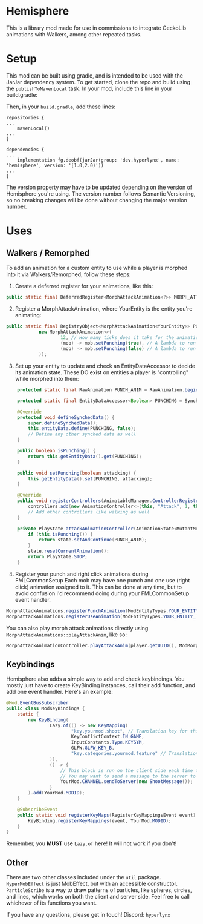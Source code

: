 # Hemisphere
This is a library mod made for use in commissions to integrate GeckoLib animations with Walkers, among other repeated tasks.

# Setup
This mod can be built using gradle, and is intended to be used with the JarJar dependency system.
To get started, clone the repo and build using the `publishToMavenLocal` task. In your mod, include this line in your build.gradle:

Then, in your `build.gradle`, add these lines:
```
repositories {
...
    mavenLocal()
...
}

dependencies {
...
    implementation fg.deobf(jarJar(group: 'dev.hyperlynx', name: 'hemisphere', version: '[1.0,2.0)'))
...
}
```

The version property may have to be updated depending on the version of Hemisphere you're using. The version number follows Semantic Versioning, so no breaking changes will be done without changing the major version number.

# Uses

## Walkers / Remorphed
To add an animation for a custom entity to use while a player is morphed into it via Walkers/Remorphed, follow these steps:

1. Create a deferred register for your animations, like this:
```java
public static final DeferredRegister<MorphAttackAnimation<?>> MORPH_ATTACK_ANIMATIONS = MorphAttackAnimations.makeDeferredRegister("your_modid");
```

2. Register a MorphAttackAnimation<YourEntity>, where YourEntity is the entity you're animating:
```java
public static final RegistryObject<MorphAttackAnimation<YourEntity>> PUNCH = MORPH_ATTACK_ANIMATIONS.register("punch", () ->
            new MorphAttackAnimation<>(
                    12, // How many ticks does it take for the animation to complete?
                    (mob) -> mob.setPunching(true), // A lambda to run to trigger the animation to start
                    (mob) -> mob.setPunching(false) // A lambda to run to trigger the animation to end
            ));
```

3. Set up your entity to update and check an EntityDataAccessor to decide its animation state. These DO exist on entities a player is "controlling" while morphed into them:
```java
    protected static final RawAnimation PUNCH_ANIM = RawAnimation.begin().thenPlay("attack");

    protected static final EntityDataAccessor<Boolean> PUNCHING = SynchedEntityData.defineId(MutantMom.class, EntityDataSerializers.BOOLEAN);

    @Override
    protected void defineSynchedData() {
        super.defineSynchedData();
        this.entityData.define(PUNCHING, false);
        // Define any other synched data as well
    }

    public boolean isPunching() {
        return this.getEntityData().get(PUNCHING);
    }

    public void setPunching(boolean attacking) {
        this.getEntityData().set(PUNCHING, attacking);
    }

    @Override
    public void registerControllers(AnimatableManager.ControllerRegistrar controllers) {
        controllers.add(new AnimationController<>(this, "Attack", 1, this::attackAnimationController));
        // Add other controllers like walking as well
    }

    private PlayState attackAnimationController(AnimationState<MutantMom> state) {
        if (this.isPunching()) {
            return state.setAndContinue(PUNCH_ANIM);
        }
        state.resetCurrentAnimation();
        return PlayState.STOP;
    }
```

4. Register your punch and right click animations during FMLCommonSetup
Each mob may have one punch and one use (right click) animation assigned to it. This can be done at any time, but to avoid confusion I'd recommend doing during your FMLCommonSetup event handler.
```java
MorphAttackAnimations.registerPunchAnimation(ModEntityTypes.YOUR_ENTITY_TYPE.get(), PUNCH.getId());
MorphAttackAnimations.registerUseAnimation(ModEntityTypes.YOUR_ENTITY_TYPE.get(), USE.getId());
```

You can also play morph attack animations directly using `MorphAttackAnimations::playAttackAnim`, like so:
```java
MorphAttackAnimationController.playAttackAnim(player.getUUID(), ModMorphFeatures.OTHER_ATTACK.getId());
```

## Keybindings
Hemisphere also adds a simple way to add and check keybindings. You mostly just have to create KeyBinding instances, call their add function, and add one event handler. Here's an example:
```java
@Mod.EventBusSubscriber
public class ModKeyBindings {
    static {
        new KeyBinding(
                Lazy.of(() -> new KeyMapping(
                        "key.yourmod.shoot", // Translation key for this entry in the controls menu
                        KeyConflictContext.IN_GAME,
                        InputConstants.Type.KEYSYM,
                        GLFW.GLFW_KEY_B,
                        "key.categories.yourmod.feature" // Translation key for the category that your key goes into
                )),
                () -> {
                    // This block is run on the client side each time the key is pressed.
                    // You may want to send a message to the server to affect the state of the game.
                    YourMod.CHANNEL.sendToServer(new ShootMessage());
                }
        ).add(YourMod.MODID);
    }

    @SubscribeEvent
    public static void registerKeyMaps(RegisterKeyMappingsEvent event) {
        KeyBinding.registerKeyMappings(event, YourMod.MODID);
    }
}
```

Remember, you **MUST** use `Lazy.of` here! It will not work if you don't!

## Other
There are two other classes included under the `util` package.
`HyperMobEffect` is just MobEffect, but with an accessible constructor.
`ParticleScribe` is a way to draw patterns of particles, like spheres, circles, and lines, which works on both the client and server side. Feel free to call whichever of its functions you want.

If you have any questions, please get in touch!
Discord: `hyperlynx`